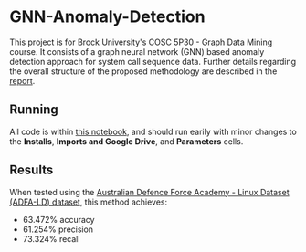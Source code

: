 # GNN-Anomaly-Detection

This project is for Brock University's COSC 5P30 - Graph Data Mining course. It consists of a graph neural network (GNN) based anomaly detection approach for system call sequence data. Further details regarding the overall structure of the proposed methodology are described in the [report](https://github.com/janecekm/GNN-Anomaly-Detection/blob/main/Report.pdf).

## Running
All code is within [this notebook](https://github.com/janecekm/GNN-Anomaly-Detection/blob/main/Anomaly_Detection.ipynb), and should run earily with minor changes to the **Installs**, **Imports and Google Drive**, and **Parameters** cells. 

## Results
When tested using the [Australian Defence Force Academy - Linux Dataset (ADFA-LD) dataset](https://research.unsw.edu.au/projects/adfa-ids-datasets), this method achieves: 

* 63.472\% accuracy
* 61.254\% precision
* 73.324\% recall
